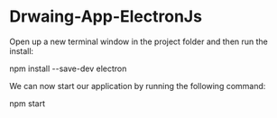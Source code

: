 # Drwaing-App-ElectronJs

Open up a new terminal window in the project folder and then run the install:

npm install --save-dev electron


We can now start our application by running the following command:

npm start
